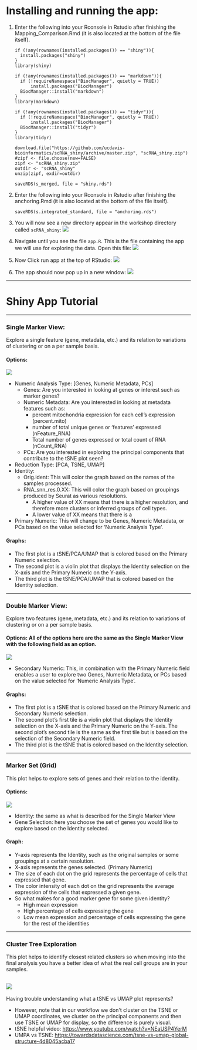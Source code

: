 # Installing and running the app:

1. Enter the following into your Rconsole in Rstudio after finishing the Mapping_Comparison.Rmd (it is also located at
the bottom of the file itself).
    
    ```
   if (!any(rownames(installed.packages()) == "shiny")){
      install.packages("shiny")
    }
    library(shiny)
    
    if (!any(rownames(installed.packages()) == "markdown")){
      if (!requireNamespace("BiocManager", quietly = TRUE))
          install.packages("BiocManager")
      BiocManager::install("markdown")
    }
    library(markdown)
    
    if (!any(rownames(installed.packages()) == "tidyr")){
      if (!requireNamespace("BiocManager", quietly = TRUE))
          install.packages("BiocManager")
      BiocManager::install("tidyr")
    }
    library(tidyr)
    
    download.file("https://github.com/ucdavis-bioinformatics/scRNA_shiny/archive/master.zip", "scRNA_shiny.zip")
    #zipf <- file.choose(new=FALSE)
    zipf <- "scRNA_shiny.zip"
    outdir <- "scRNA_shiny"
    unzip(zipf, exdir=outdir)
    
    saveRDS(s_merged, file = "shiny.rds") 

    ```

2. Enter the following into your Rconsole in Rstudio after finishing the anchoring.Rmd (it is also located at
the bottom of the file itself).
    ```
    saveRDS(s.integrated_standard, file = "anchoring.rds") 
    ```

3. You will now see a new directory appear in the workshop directory called `scRNA_shiny`:
    ![](shiny_images/new_directory.png)

4. Navigate until you see the file `app.R`. This is the file containing the app we will use for exploring the data. Open this file:
    ![](shiny_images/app.png)
    
5. Now Click run app at the top of RStudio:
    ![](shiny_images/start_app.png)
    
6. The app should now pop up in a new window:
    ![](shiny_images/app_view.png)
    
 
 

---
# Shiny App Tutorial
---

### Single Marker View:
Explore a single feature (gene, metadata, etc.) and its relation to variations of clustering or on a per sample basis. 

#### Options: 
![](shiny_images/single_marker.png)
- Numeric Analysis Type: [Genes, Numeric Metadata, PCs]
    - Genes: Are you interested in looking at genes or interest such as marker genes?
    - Numeric Metadata: Are you interested in looking at metadata features such as: 
        - percent mitochondria expression for each cell’s expression (percent.mito)
        - number of total unique genes or ‘features’ expressed (nFeature_RNA)
        - Total number of genes expressed or total count of RNA (nCount_RNA)
    - PCs: Are you interested in exploring the principal components that contribute to the tSNE plot seen?
- Reduction Type: [PCA, TSNE, UMAP]
- Identity: 
    - Orig.ident: This will color the graph based on the names of the samples processed. 
    - RNA_snn_res.0.XX: This will color the graph based on groupings produced by Seurat as various resolutions.
        - A higher value of XX means that there is a higher resolution, and therefore more clusters or inferred groups of cell types. 
        - A lower value of XX means that there is a 
- Primary Numeric: This will change to be Genes, Numeric Metadata, or PCs based on the value selected for ‘Numeric Analysis Type’.

#### Graphs:
- The first plot is a tSNE/PCA/UMAP that is colored based on the Primary Numeric selection. 
- The second plot is a violin plot that displays the Identity selection on the X-axis and the Primary Numeric on the Y-axis. 
- The third plot is the tSNE/PCA/UMAP that is colored based on the Identity selection. 

---
### Double Marker View:
Explore two features (gene, metadata, etc.) and its relation to variations of clustering or on a per sample basis. 

#### Options: All of the options here are the same as the Single Marker View with the following field as an option.
![](shiny_images/double_marker.png)

- Secondary Numeric: This, in combination with the Primary Numeric field enables a user to explore two Genes, 
Numeric Metadata, or PCs based on the value selected for ‘Numeric Analysis Type’.

#### Graphs:
- The first plot is a tSNE that is colored based on the Primary Numeric and Secondary Numeric selection. 
- The second plot’s first tile is a violin plot that displays the Identity selection on the X-axis and the Primary
Numeric on the Y-axis. The second plot’s second tile is the same as the first tile but is based on the selection of the Secondary Numeric field. 
- The third plot is the tSNE that is colored based on the Identity selection. 

---
### Marker Set (Grid)
This plot helps to explore sets of genes and their relation to the identity. 

#### Options:
![](shiny_images/marker_set.png)
- Identity: the same as what is described for the Single Marker View
- Gene Selection: here you choose the set of genes you would like to explore based on the Identity selected. 

#### Graph:
- Y-axis represents the Identity, such as the original samples or some groupings at a certain resolution.
- X-axis represents the genes selected. (Primary Numeric) 
- The size of each dot on the grid represents the percentage of cells that expressed that gene. 
- The color intensity of each dot on the grid represents the average expression of the cells that expressed a given gene. 
- So what makes for a good marker gene for some given identity?
    - High mean expression
    - High percentage of cells expressing the gene
    - Low mean expression and percentage of cells expressing the gene for the rest of the identities
    

---
### Cluster Tree Exploration
This plot helps to identify closest related clusters so when moving into the final analysis you have a better idea of 
what the real cell groups are in your samples. 

![](shiny_images/cluster_tree.png)
---    
Having trouble understanding what a tSNE vs UMAP plot represents?
- However, note that in our workflow we don't cluster on the TSNE or UMAP coordinates, 
we cluster on the principal components and then use TSNE or UMAP for display, 
so the difference is purely visual. 
- tSNE helpful video: https://www.youtube.com/watch?v=NEaUSP4YerM
- UMPA vs TSNE: https://towardsdatascience.com/tsne-vs-umap-global-structure-4d8045acba17

